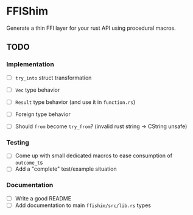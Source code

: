 # FFIShim

Generate a thin FFI layer for your rust API using procedural macros.

## TODO

### Implementation

 - [ ] `try_into` struct transformation
 - [ ] `Vec` type behavior
 - [ ] `Result` type behavior (and use it in `function.rs`)
 - [ ] Foreign type behavior

 - [ ] Should `from` become `try_from`? (invalid rust string -> CString unsafe)

### Testing

 - [ ] Come up with small dedicated macros to ease consumption of `outcome_t`s
 - [ ] Add a "complete" test/example situation

### Documentation

 - [ ] Write a good README
 - [ ] Add documentation to main `ffishim/src/lib.rs` types
